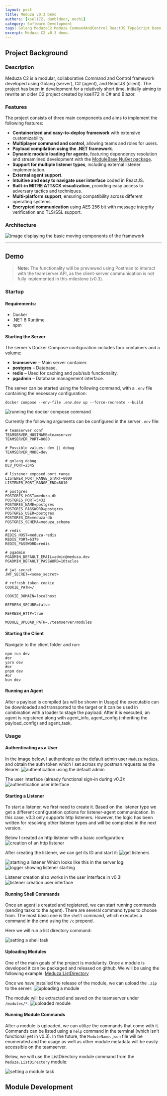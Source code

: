 ```yaml
---
layout: post
title: Meduza v0.3 Demo
authors: [ksel172, dumbldoor, mochi]
category: Software Development
tags: Golang MeduzaC2 Meduza CommandAndControl ReactJS TypeScript Demo WIP C#
excerpt: Meduza C2 v0.3 demo.
---
```


## Project Background

### Description

Meduza C2 is a modular, collaborative Command and Control framework developed using Golang (server), C# (agent), and ReactJS (client). The project has been in development for a relatively short time, initially aiming to rewrite an older C2 project created by ksel172 in C# and Blazor.

### Features

The project consists of three main components and aims to implement the following features:

- **Containerized and easy-to-deploy framework** with extensive customizability.
- **Multiplayer command and control**, allowing teams and roles for users.
- **Payload compilation using the .NET framework**.
- **Dynamic module loading for agents**, featuring dependency resolution and streamlined development with the [ModuleBase NuGet package](https://github.com/ksel172/Meduza.Agent.ModuleBase).
- **Support for multiple listener types**, including external listener implementation.
- **External agent support**.
- **Intuitive and easy to navigate user interface** coded in ReactJS.
- **Built-in MITRE ATT&CK visualization**, providing easy access to adversary tactics and techniques.
- **Multi-platform support**, ensuring compatibility across different operating systems.
- **Encrypted communication** using AES 256 bit with message integrity verification and TLS/SSL support.

### Architecture

![image displaying the basic moving components of the framework](/assets/img/blogs/2025-2-9-meduza-version-0.3-demo/C2-architecture.png)

---

## Demo

> **Note:** The functionality will be previewed using Postman to interact with the teamserver API, as the client-server communication is not fully implemented in this milestone (v0.3).

### Startup

#### Requirements:

- Docker
- .NET 8 Runtime
- npm

#### Starting the Server

The server's Docker Compose configuration includes four containers and a volume:

- **teamserver** – Main server container.
- **postgres** – Database.
- **redis** – Used for caching and pub/sub functionality.
- **pgadmin** – Database management interface.

The server can be started using the following command, with a `.env` file containing the necessary configuration:

```shell
docker compose --env-file .env.dev up --force-recreate --build

```
![running the docker compose command](/assets/img/blogs/2025-2-9-meduza-version-0.3-demo/teamserver-build.png)


Currently the following arguments can be configured in the server `.env` file:

``` shell
# teamserver conf
TEAMSERVER_HOSTNAME=teamserver
TEAMSERVER_PORT=8080

# Possible values: dev || debug
TEAMSERVER_MODE=dev

# golang debug
DLV_PORT=2345

# listener exposed port range
LISTENER_PORT_RANGE_START=8000
LISTENER_PORT_RANGE_END=8010

# postgres
POSTGRES_HOST=meduza-db
POSTGRES_PORT=5432
POSTGRES_NAME=postgres
POSTGRES_PASSWORD=postgres
POSTGRES_USER=postgres
POSTGRES_DB=meduza-db
POSTGRES_SCHEMA=meduza_schema

# redis
REDIS_HOST=meduza-redis
REDIS_PORT=6379
REDIS_PASSWORD=redis

# pgadmin
PGADMIN_DEFAULT_EMAIL=admin@meduza.dev
PGADMIN_DEFAULT_PASSWORD=10tacles

# jwt secret
JWT_SECRET=<some_secret>

# refresh token cookie 
COOKIE_PATH=/

COOKIE_DOMAIN=localhost 

REFRESH_SECURE=false

REFRESH_HTTP=true

MODULE_UPLOAD_PATH=./teamserver/modules
```
#### Starting the Client

Navigate to the client folder and run:

```shell
npm run dev
#or
yarn dev
#or
pnpm dev
#or
bun dev
```

#### Running an Agent

After a payload is compiled (as will be shown in Usage) the executable can be downloaded and transported to the target or it can be used in combination with a loader to stage the payload. After it is executed, an agent is registered along with agent_info, agent_config (inheriting the payload_config) and agent_task.

### Usage

#### Authenticating as a User

In the image below, I authenticate as the default admin user `Meduza:Meduza`, and obtain the auth token which I set across my postman requests as the Bearer.
![authentication using the default admin](/assets/img/blogs/2025-2-9-meduza-version-0.3-demo/teamserver-auth.png)

The user interface (already functional sign-in during v0.3):
![authentication user interface](/assets/img/blogs/2025-2-9-meduza-version-0.3-demo/auth-ui.png)
#### Starting a Listener

To start a listener, we first need to create it. Based on the listener type we get a different configuration options for listener-agent communication. In this case, v0.3 only supports http listeners. However, the logic has been written for resolving other listener types and will be completed in the next version.

Below I created an http listener with a basic configuration:
![creation of an http listener](/assets/img/blogs/2025-2-9-meduza-version-0.3-demo/listener-create.png)

After creating the listener, we can get its ID and start it:
![get listeners](/assets/img/blogs/2025-2-9-meduza-version-0.3-demo/get-listeners.png)

![starting a listener](/assets/img/blogs/2025-2-9-meduza-version-0.3-demo/start-listener.png)
Which looks like this in the server log:
![logger showing listener starting](/assets/img/blogs/2025-2-9-meduza-version-0.3-demo/listener-start-cli.png)

Listener creation also works in the user interface in v0.3:
![listener creation user interface](/assets/img/blogs/2025-2-9-meduza-version-0.3-demo/listener-ui.png)
#### Running Shell Commands

Once an agent is created and registered, we can start running commands (sending tasks to the agent). There are several command types to choose from. The most basic one is the `shell` command, which executes a command in the cmd using the `/c` prepend.

Here we will run a list directory command:

![setting a shell task](/assets/img/blogs/2025-2-9-meduza-version-0.3-demo/set-shell-task.png)
#### Uploading Modules

One of the main goals of the project is modularity. Once a module is developed it can be packaged and released on github. We will be using the following example: [Meduza.ListDirectory](https://github.com/ksel172/Meduza.ListDirectory)

Once we have installed the release of the module, we can upload the `.zip` to the server:
![uploading a module](/assets/img/blogs/2025-2-9-meduza-version-0.3-demo/module-upload.png)

The module will be extracted and saved on the teamserver under `/modules/*`:
![uploaded module](/assets/img/blogs/2025-2-9-meduza-version-0.3-demo/module-file.png)
#### Running Module Commands

After a module is uploaded, we can utilize the commands that come with it. Commands can be listed using a `help` command in the terminal (which isn't functional yet in v0.3). In the future, the `ModuleName.json` file will be enumerated and the usage as well as other module metadata will be easily accessible on the teamserver. 

Below, we will use the ListDirectory module command from the `Meduza.ListDirectory` module:

![setting a module task](/assets/img/blogs/2025-2-9-meduza-version-0.3-demo/set-module-task.png)

## Module Development